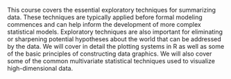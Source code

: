 This course covers the essential exploratory techniques for summarizing data. 
These techniques are typically applied before formal modeling commences and can help inform the development of more complex statistical models. 
Exploratory techniques are also important for eliminating or sharpening potential hypotheses about the world that can be addressed by the data. 
We will cover in detail the plotting systems in R as well as some of the basic principles of constructing data graphics. 
We will also cover some of the common multivariate statistical techniques used to visualize high-dimensional data.
